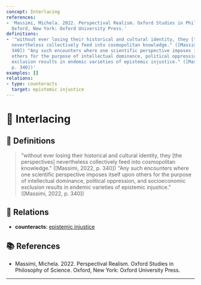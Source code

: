 ```yaml
---
concept: Interlacing
references:
- 'Massimi, Michela. 2022. Perspectival Realism. Oxford Studies in Philosophy of Science.
  Oxford, New York: Oxford University Press.'
definitions:
- '"without ever losing their historical and cultural identity, they [the perspectives]
  nevertheless collectively feed into cosmopolitan knowledge." ([Massimi, 2022, p.
  340]) "Any such encounters where one scientific perspective imposes itself upon
  others for the purpose of intellectual dominance, political oppression, and socioeconomic
  exclusion results in endemic varieties of epistemic injustice." ([Massimi, 2022,
  p. 340])'
examples: []
relations:
- type: counteracts
  target: epistemic injustice
---
```


# 🧠 Interlacing

## 📖 Definitions

> "without ever losing their historical and cultural identity, they [the perspectives] nevertheless collectively feed into cosmopolitan knowledge." ([Massimi, 2022, p. 340]) "Any such encounters where one scientific perspective imposes itself upon others for the purpose of intellectual dominance, political oppression, and socioeconomic exclusion results in endemic varieties of epistemic injustice." ([Massimi, 2022, p. 340])

## 🔗 Relations

- **counteracts**: [epistemic injustice](./epistemic-injustice.md)

## 📚 References

- Massimi, Michela. 2022. Perspectival Realism. Oxford Studies in Philosophy of Science. Oxford, New York: Oxford University Press.


---

<script src="https://giscus.app/client.js"
        data-repo="natesheehan/conceptcartography"
        data-repo-id="R_kgDOPB5QiQ"
        data-category="General"
        data-category-id="DIC_kwDOPB5Qic4CsAxd"
        data-mapping="pathname"
        data-strict="0"
        data-reactions-enabled="1"
        data-emit-metadata="0"
        data-input-position="bottom"
        data-theme="catppuccin_mocha"
        data-lang="en"
        crossorigin="anonymous"
        async>
</script>
